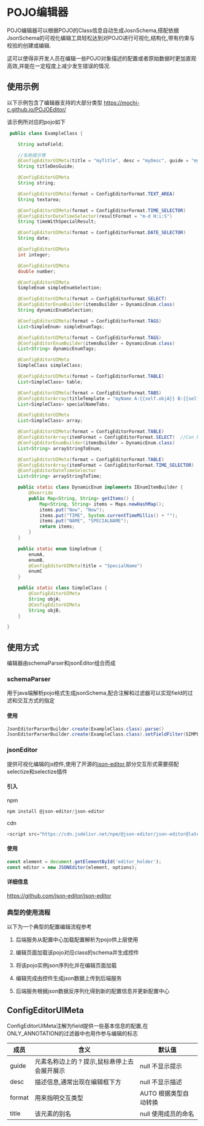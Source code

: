 # POJO编辑器

POJO编辑器可以根据POJO的Class信息自动生成JosnSchema,搭配依据JsonSchema的可视化编辑工具轻松达到对POJO进行可视化,结构化,带有约束与校验的创建或编辑.

这可以使得非开发人员在编辑一些POJO对象描述的配置或者原始数据时更加直观高效,并能在一定程度上减少发生错误的情况.

## 使用示例

以下示例包含了编辑器支持的大部分类型
<https://mochi-c.github.io/POJOEditor/>

该示例所对应的pojo如下

```java
 public class ExampleClass {

    String autoField;

    //名称提示等
    @ConfigEditorUIMeta(title = "myTitle", desc = "myDesc", guide = "myGuide")
    String titleDesGuide;

    @ConfigEditorUIMeta
    String string;

    @ConfigEditorUIMeta(format = ConfigEditorFormat.TEXT_AREA)
    String textarea;

    @ConfigEditorUIMeta(format = ConfigEditorFormat.TIME_SELECTOR)
    @ConfigEditorDateTimeSelector(resultFormat = "m-d H:i:S")
    String timeWithSpecialResult;

    @ConfigEditorUIMeta(format = ConfigEditorFormat.DATE_SELECTOR)
    String date;

    @ConfigEditorUIMeta
    int integer;

    @ConfigEditorUIMeta
    double number;

    @ConfigEditorUIMeta
    SimpleEnum simpleEnumSelection;

    @ConfigEditorUIMeta(format = ConfigEditorFormat.SELECT)
    @ConfigEditorEnumBuilder(itemsBuilder = DynamicEnum.class)
    String dynamicEnumSelection;

    @ConfigEditorUIMeta(format = ConfigEditorFormat.TAGS)
    List<SimpleEnum> simpleEnumTags;

    @ConfigEditorUIMeta(format = ConfigEditorFormat.TAGS)
    @ConfigEditorEnumBuilder(itemsBuilder = DynamicEnum.class)
    List<String> dynamicEnumTags;

    @ConfigEditorUIMeta
    SimpleClass simpleClass;

    @ConfigEditorUIMeta(format = ConfigEditorFormat.TABLE)
    List<SimpleClass> table;

    @ConfigEditorUIMeta(format = ConfigEditorFormat.TABS)
    @ConfigEditorArray(titleTemplate = "myName A:{{self.objA}} B:{{self.objB}}")
    List<SimpleClass> specialNameTabs;

    @ConfigEditorUIMeta
    List<SimpleClass> array;

    @ConfigEditorUIMeta(format = ConfigEditorFormat.TABLE)
    @ConfigEditorArray(itemFormat = ConfigEditorFormat.SELECT)  //Can be omitted
    @ConfigEditorEnumBuilder(itemsBuilder = DynamicEnum.class)
    List<String> arrayStringToEnum;

    @ConfigEditorUIMeta(format = ConfigEditorFormat.TABLE)
    @ConfigEditorArray(itemFormat = ConfigEditorFormat.TIME_SELECTOR)   //Can be omitted
    @ConfigEditorDateTimeSelector                                       //Can be omitted
    List<String> arrayStringToTime;

    public static class DynamicEnum implements IEnumItemBuilder {
        @Override
        public Map<String, String> getItems() {
            Map<String, String> items = Maps.newHashMap();
            items.put("Now", "Now");
            items.put("TIME", System.currentTimeMillis() + "");
            items.put("NAME", "SPECIALNAME");
            return items;
        }
    }

    public static enum SimpleEnum {
        enumA,
        enumB,
        @ConfigEditorUIMeta(title = "SpecialName")
        enumC
    }

    public static class SimpleClass {
        @ConfigEditorUIMeta
        String objA;
        @ConfigEditorUIMeta
        String objB;
    }

}
```

## 使用方式

编辑器由schemaParser和jsonEditor组合而成

### schemaParser

用于java端解析pojo格式生成jsonSchema,配合注解和过滤器可以实现field的过滤和交互方式的指定

#### 使用

```java
JsonEditorParserBuilder.create(ExampleClass.class).parse()
JsonEditorParserBuilder.create(ExampleClass.class).setFieldFilter(SIMPLE_FIELD_FILTER.EVERY_FIELD).parse()
```

### jsonEditor

提供可视化编辑的js控件,使用了开源的[json-editor](https://github.com/json-editor/json-editor),部分交互形式需要搭配selectize和selectize插件

#### 引入

npm

```javascript
npm install @json-editor/json-editor
```

cdn

```javascript
<script src="https://cdn.jsdelivr.net/npm/@json-editor/json-editor@latest/dist/jsoneditor.min.js"></script>
```

#### 使用

```javascript
const element = document.getElementById('editor_holder');
const editor = new JSONEditor(element, options);
```

#### 详细信息

<https://github.com/json-editor/json-editor>

### 典型的使用流程

以下为一个典型的配置编辑流程参考

1. 后端服务从配置中心加载配置解析为pojo供上层使用

2. 编辑页面加载该pojo对应class的schema并生成控件

3. 将该pojo实例json序列化并在编辑页面加载

4. 编辑完成由控件生成json数据上传到后端服务

5. 后端服务根据json数据反序列化得到新的配置信息并更新配置中心

## ConfigEditorUIMeta

ConfigEditorUIMeta注解为field提供一些基本信息的配置,在ONLY_ANNOTATION的过滤器中也用作参与编辑的标志

| 成员 | 含义 | 默认值 |
| ---- | ---- | ---- |
| guide | 元素名称边上的 ? 提示,鼠标悬停上去会展开展示 | null 不显示提示
| desc | 描述信息,通常出现在编辑框下方 | null 不显示描述
| format | 用来指明交互类型 | AUTO 根据类型自动转换
| title | 该元素的别名 | null 使用成员的命名 |
